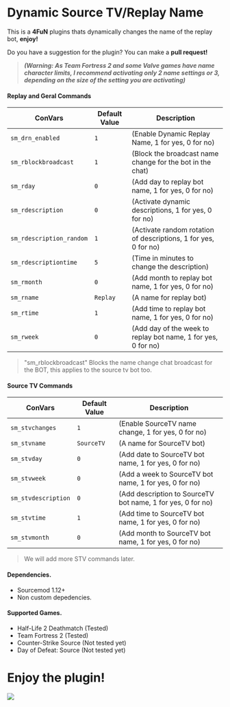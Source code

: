 # Dynamic Source TV/Replay Name
This is a **4FuN** plugins thats dynamically changes the name of the replay bot, **enjoy!**

Do you have a suggestion for the plugin? You can make a **pull request!**

> ***(Warning: As Team Fortress 2 and some Valve games have name character limits, I recommend activating only 2 name settings or 3, depending on the size of the setting you are activating)***

#### Replay and Geral Commands

| **ConVars**               | **Default Value** | **Description**                                                                 |
|---------------------------|-------------------|---------------------------------------------------------------------------------|
| `sm_drn_enabled`          | `1`               | (Enable Dynamic Replay Name, 1 for yes, 0 for no)                               |
| `sm_rblockbroadcast`      | `1`               | (Block the broadcast name change for the bot in the chat)                       |
| `sm_rday`                 | `0`               | (Add day to replay bot name, 1 for yes, 0 for no)                               |
| `sm_rdescription`         | `0`               | (Activate dynamic descriptions, 1 for yes, 0 for no)                            |
| `sm_rdescription_random`  | `1`               | (Activate random rotation of descriptions, 1 for yes, 0 for no)                 |
| `sm_rdescriptiontime`     | `5`               | (Time in minutes to change the description)                                     |
| `sm_rmonth`               | `0`               | (Add month to replay bot name, 1 for yes, 0 for no)                             |
| `sm_rname`                | `Replay`          | (A name for replay bot)                                                         |
| `sm_rtime`                | `1`               | (Add time to replay bot name, 1 for yes, 0 for no)                              |
| `sm_rweek`                | `0`               | (Add day of the week to replay bot name, 1 for yes, 0 for no)                   |

> "sm_rblockbroadcast" Blocks the name change chat broadcast for the BOT, this applies to the source tv bot too.

#### Source TV Commands

| **ConVars**               | **Default Value** | **Description**                                                                 |
|---------------------------|-------------------|---------------------------------------------------------------------------------|
| `sm_stvchanges`           | `1`               | (Enable SourceTV name change, 1 for yes, 0 for no)                              |
| `sm_stvname`              | `SourceTV`        | (A name for SourceTV bot)                                                       |
| `sm_stvday`               | `0`               | (Add date to SourceTV bot name, 1 for yes, 0 for no)                            |
| `sm_stvweek`              | `0`               | (Add a week to SourceTV bot name, 1 for yes, 0 for no)                          |
| `sm_stvdescription`       | `0`               | (Add description to SourceTV bot name, 1 for yes, 0 for no)                     |
| `sm_stvtime`              | `1`               | (Add time to SourceTV bot name, 1 for yes, 0 for no)                            |
| `sm_stvmonth`             | `0`               | (Add month to SourceTV bot name, 1 for yes, 0 for no)                           |

> We will add more STV commands later.

#### Dependencies.
- Sourcemod 1.12+
- Non custom depedencies.

#### Supported Games.
- Half-Life 2 Deathmatch (Tested)
- Team Fortress 2 (Tested)
- Counter-Strike Source (Not tested yet)
- Day of Defeat: Source (Not tested yet)

# **Enjoy the plugin!**

[![](https://dcbadge.limes.pink/api/server/xftqrvZSAw)](https://discord.gg/xftqrvZSAw)
